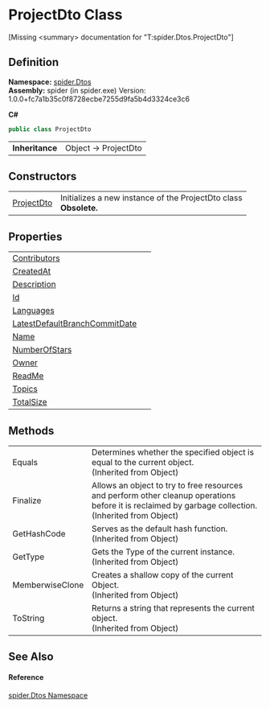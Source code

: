 # ProjectDto Class


\[Missing &lt;summary&gt; documentation for "T:spider.Dtos.ProjectDto"\]



## Definition
**Namespace:** <a href="19de7109-d83e-67fe-ebfb-758ac19743f4">spider.Dtos</a>  
**Assembly:** spider (in spider.exe) Version: 1.0.0+fc7a1b35c0f8728ecbe7255d9fa5b4d3324ce3c6

**C#**
``` C#
public class ProjectDto
```

<table><tr><td><strong>Inheritance</strong></td><td>Object  →  ProjectDto</td></tr>
</table>



## Constructors
<table>
<tr>
<td><a href="f8134983-e98e-6628-4d82-28e89e5677de">ProjectDto</a></td>
<td>Initializes a new instance of the ProjectDto class<br /><strong>Obsolete.</strong></td></tr>
</table>

## Properties
<table>
<tr>
<td><a href="419db913-f948-1c72-0e27-743747b8da5f">Contributors</a></td>
<td> </td></tr>
<tr>
<td><a href="c9ca4fe3-12cf-0eb5-d2f2-1c4b7020fd7b">CreatedAt</a></td>
<td> </td></tr>
<tr>
<td><a href="1811d5b6-3501-b114-4fbf-b3484b3e959b">Description</a></td>
<td> </td></tr>
<tr>
<td><a href="153f9bbd-df89-0015-d8bf-78117044e03f">Id</a></td>
<td> </td></tr>
<tr>
<td><a href="f4f0e7b3-5b59-c938-7212-3c1a65d6ab7b">Languages</a></td>
<td> </td></tr>
<tr>
<td><a href="48d6177a-dee6-a60b-b71a-65b4c9022821">LatestDefaultBranchCommitDate</a></td>
<td> </td></tr>
<tr>
<td><a href="ed5c91a3-f4de-cfac-33b9-c334b9115006">Name</a></td>
<td> </td></tr>
<tr>
<td><a href="ad66e25b-5981-745e-82c2-7f1fe4246ebb">NumberOfStars</a></td>
<td> </td></tr>
<tr>
<td><a href="6732d0eb-ec62-3236-1668-e7845b2eb905">Owner</a></td>
<td> </td></tr>
<tr>
<td><a href="9c148659-7b7c-17e7-51af-e46b58d55a9c">ReadMe</a></td>
<td> </td></tr>
<tr>
<td><a href="70a70084-3423-7dab-75cb-6470b5c7a386">Topics</a></td>
<td> </td></tr>
<tr>
<td><a href="dec426bb-06c3-2923-5a7e-4c773a706e86">TotalSize</a></td>
<td> </td></tr>
</table>

## Methods
<table>
<tr>
<td>Equals</td>
<td>Determines whether the specified object is equal to the current object.<br />(Inherited from Object)</td></tr>
<tr>
<td>Finalize</td>
<td>Allows an object to try to free resources and perform other cleanup operations before it is reclaimed by garbage collection.<br />(Inherited from Object)</td></tr>
<tr>
<td>GetHashCode</td>
<td>Serves as the default hash function.<br />(Inherited from Object)</td></tr>
<tr>
<td>GetType</td>
<td>Gets the Type of the current instance.<br />(Inherited from Object)</td></tr>
<tr>
<td>MemberwiseClone</td>
<td>Creates a shallow copy of the current Object.<br />(Inherited from Object)</td></tr>
<tr>
<td>ToString</td>
<td>Returns a string that represents the current object.<br />(Inherited from Object)</td></tr>
</table>

## See Also


#### Reference
<a href="19de7109-d83e-67fe-ebfb-758ac19743f4">spider.Dtos Namespace</a>  
